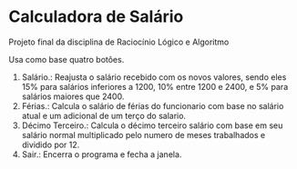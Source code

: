 # Calculadora de Salário
Projeto final da disciplina de Raciocínio Lógico e Algoritmo 

Usa como base quatro botôes.
1. Salário.: Reajusta o salário recebido com os novos valores, sendo eles 15% para salários inferiores a 1200, 10% entre 1200 e 2400, e 5% para salários maiores que 2400.
2. Férias.: Calcula o salário de férias do funcionario com base no salário atual e um adicional de um terço do salario.
3. Décimo Terceiro.: Calcula o décimo terceiro salário com base em seu salário normal multiplicado pelo numero de meses trabalhados e dividido por 12.
4. Sair.: Encerra o programa e fecha a janela.

